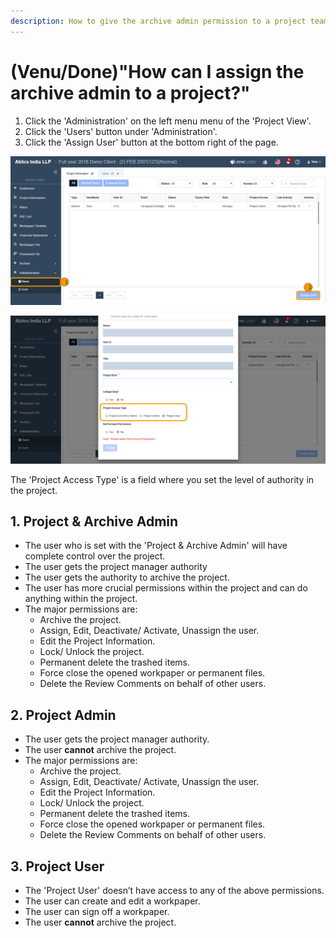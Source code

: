 ```yaml
---
description: How to give the archive admin permission to a project team member.
---
```


# \(Venu/Done\)"How can I assign the archive admin to a project?"

1. Click the 'Administration' on the left menu menu of the 'Project View'.
2. Click the 'Users' button under 'Administration'.
3. Click the 'Assign User' button at the bottom right of the page.

![Project View &amp;gt; Administration &amp;gt; Users &amp;gt; Assign User](../.gitbook/assets/admin-assign-user.png)

![Select &apos;Project Access Type&apos; &amp;gt; Click &apos;Assign&apos; Button](../.gitbook/assets/assign-user-project-access-type%20%281%29.png)

The 'Project Access Type' is a field where you set the level of authority in the project.

## 1. Project & Archive Admin 

* The user who is set with the 'Project & Archive Admin' will have complete control over the project.
* The user gets the project manager authority
* The user gets the authority to archive the project.
* The user has more crucial permissions within the project and can do anything within the project.
* The major permissions are:
  * Archive the project.
  * Assign, Edit, Deactivate/ Activate, Unassign the user.
  * Edit the Project Information.
  * Lock/ Unlock the project.
  * Permanent delete the trashed items.
  * Force close the opened workpaper or permanent files.
  * Delete the Review Comments on behalf of other users.

## 2. Project Admin

* The user gets the project manager authority.
* The user **cannot** archive the project.
* The major permissions are:
  * Archive the project.
  * Assign, Edit, Deactivate/ Activate, Unassign the user.
  * Edit the Project Information.
  * Lock/ Unlock the project.
  * Permanent delete the trashed items.
  * Force close the opened workpaper or permanent files.
  * Delete the Review Comments on behalf of other users.

## 3. Project User 

* The 'Project User' doesn’t have access to any of the above permissions.
* The user can create and edit a workpaper.
* The user can sign off a workpaper.
* The user **cannot** archive the project.

